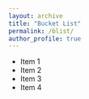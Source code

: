 ```yaml
---
layout: archive
title: "Bucket List"
permalink: /blist/
author_profile: true
---
```


- Item 1
- Item 2
- Item 3
- Item 4
